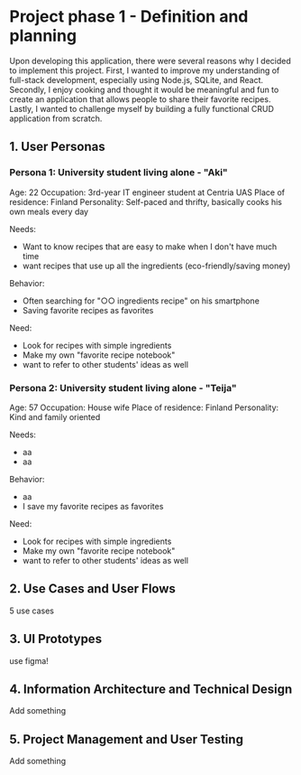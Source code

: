 # Project phase 1 - Definition and planning

Upon developing this application, there were several reasons why I decided to implement this project.
First, I wanted to improve my understanding of full-stack development, especially using Node.js, SQLite, and React.
Secondly, I enjoy cooking and thought it would be meaningful and fun to create an application that allows people to share their favorite recipes.
Lastly, I wanted to challenge myself by building a fully functional CRUD application from scratch.

## 1. User Personas

### Persona 1: University student living alone - "Aki"

Age: 22
Occupation: 3rd-year IT engineer student at Centria UAS
Place of residence: Finland
Personality: Self-paced and thrifty, basically cooks his own meals every day

Needs:
- Want to know recipes that are easy to make when I don't have much time
- want recipes that use up all the ingredients (eco-friendly/saving money)

Behavior:
- Often searching for "○○ ingredients recipe" on his smartphone
- Saving favorite recipes as favorites

Need:
- Look for recipes with simple ingredients
- Make my own "favorite recipe notebook"
- want to refer to other students' ideas as well

### Persona 2: University student living alone - "Teija"

Age: 57
Occupation: House wife
Place of residence: Finland
Personality: Kind and family oriented

Needs:
- aa
- aa

Behavior:
- aa
- I save my favorite recipes as favorites

Need:
- Look for recipes with simple ingredients
- Make my own "favorite recipe notebook"
- want to refer to other students' ideas as well


## 2. Use Cases and User Flows

5 use cases

## 3. UI Prototypes

use figma!

## 4. Information Architecture and Technical Design

Add something

## 5. Project Management and User Testing

Add something
